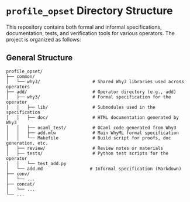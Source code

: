 # `profile_opset` Directory Structure

This repository contains both formal and informal specifications, documentation, tests, and verification tools for various operators. The project is organized as follows:

## General Structure

```plaintext
profile_opset/
├── common/
│   └── why3/                    # Shared Why3 libraries used across operators
├── add/                         # Operator directory (e.g., add)
│   ├── why3/                    # Formal specification for the operator
│   │   ├── lib/                 # Submodules used in the specification
│   │   ├── doc/                 # HTML documentation generated by Why3
│   │   ├── ocaml_test/          # OCaml code generated from Why3
│   │   ├── add.mlw              # Main WhyML formal specification
│   │   └── Makefile             # Build script for proofs, doc generation, etc.
│   ├── review/                  # Review notes or materials
│   ├── tests/                   # Python test scripts for the operator
│   │   └── test_add.py
│   └── add.md                  # Informal specification (Markdown)
├── conv/
│   └── ...
├── concat/
│   └── ...
└── ...
